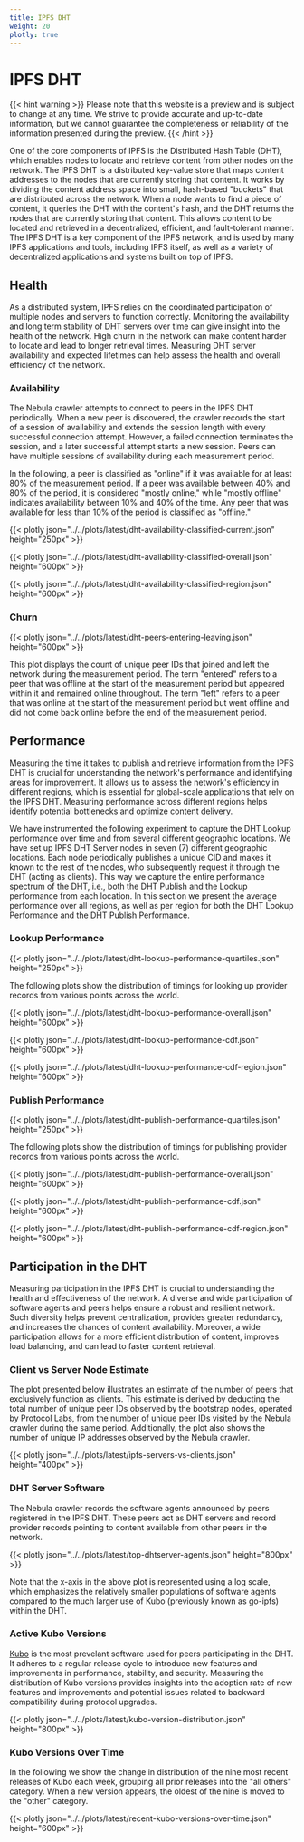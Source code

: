 ```yaml
---
title: IPFS DHT
weight: 20
plotly: true
---
```


# IPFS DHT

{{< hint warning >}}
Please note that this website is a preview and is subject to change at any time. 
We strive to provide accurate and up-to-date information, but we cannot guarantee 
the completeness or reliability of the information presented during the preview. 
{{< /hint >}}

One of the core components of IPFS is the Distributed Hash Table (DHT), which enables nodes to locate and retrieve content from other nodes on the network. The IPFS DHT is a distributed key-value store that maps content addresses to the nodes that are currently storing that content. It works by dividing the content address space into small, hash-based "buckets" that are distributed across the network. When a node wants to find a piece of content, it queries the DHT with the content's hash, and the DHT returns the nodes that are currently storing that content. This allows content to be located and retrieved in a decentralized, efficient, and fault-tolerant manner. The IPFS DHT is a key component of the IPFS network, and is used by many IPFS applications and tools, including IPFS itself, as well as a variety of decentralized applications and systems built on top of IPFS.

## Health

As a distributed system, IPFS relies on the coordinated participation of multiple nodes and servers to function correctly. Monitoring the
availability and long term stability of DHT servers over time can give insight into the health of the network. High churn in the network
can make content harder to locate and lead to longer retrieval times. Measuring DHT server availability and expected lifetimes can help 
assess the health and overall efficiency of the network.

### Availability

The Nebula crawler attempts to connect to peers in the IPFS DHT periodically. When a new peer is discovered, the crawler records the start of a session of availability and extends the session length with every successful connection attempt. However, a failed connection terminates the session, and a later successful attempt starts a new session. Peers can have multiple sessions of availability during each measurement period. 

In the following, a peer is classified as "online" if it was available for at least 80% of the measurement period. If a peer was available between 40% and 80% of the period, it is considered "mostly online," while "mostly offline" indicates availability between 10% and 40% of the time. Any peer that was available for less than 10% of the period is classified as "offline."

{{< plotly json="../../plots/latest/dht-availability-classified-current.json" height="250px" >}}

{{< plotly json="../../plots/latest/dht-availability-classified-overall.json" height="600px" >}}

{{< plotly json="../../plots/latest/dht-availability-classified-region.json" height="600px" >}}

### Churn

{{< plotly json="../../plots/latest/dht-peers-entering-leaving.json" height="600px" >}}

This plot displays the count of unique peer IDs that joined and left the network during the measurement period. The term "entered" refers to a peer that was offline at the start of the measurement period but appeared within it and remained online throughout. The term "left" refers to a peer that was online at the start of the measurement period but went offline and did not come back online before the end of the measurement period.

## Performance

Measuring the time it takes to publish and retrieve information from the IPFS DHT is crucial for understanding the network's performance and identifying areas for improvement. It allows us to assess the network's efficiency in different regions, which is essential for global-scale applications that rely on the IPFS DHT. Measuring performance across different regions helps identify potential bottlenecks and optimize content delivery. 

We have instrumented the following experiment to capture the DHT Lookup performance over time and from several different geographic locations.
We have set up IPFS DHT Server nodes in seven (7) different geographic locations. Each node periodically publishes a unique CID and makes it known to the rest of the nodes, who subsequently request it through the DHT (acting as clients). This way we capture the entire performance spectrum of the DHT, i.e., both the DHT Publish and the Lookup performance from each location.
In this section we present the average performance over all regions, as well as per region for both the DHT Lookup Performance and the DHT Publish Performance.

### Lookup Performance

{{< plotly json="../../plots/latest/dht-lookup-performance-quartiles.json" height="250px" >}}

The following plots show the distribution of timings for looking up provider records from various points across the world. 

{{< plotly json="../../plots/latest/dht-lookup-performance-overall.json" height="600px" >}}

{{< plotly json="../../plots/latest/dht-lookup-performance-cdf.json" height="600px" >}}

{{< plotly json="../../plots/latest/dht-lookup-performance-cdf-region.json" height="600px" >}}

### Publish Performance

{{< plotly json="../../plots/latest/dht-publish-performance-quartiles.json" height="250px" >}}

The following plots show the distribution of timings for publishing provider records from various points across the world.

{{< plotly json="../../plots/latest/dht-publish-performance-overall.json" height="600px" >}}

{{< plotly json="../../plots/latest/dht-publish-performance-cdf.json" height="600px" >}}

{{< plotly json="../../plots/latest/dht-publish-performance-cdf-region.json" height="600px" >}}

## Participation in the DHT

Measuring participation in the IPFS DHT is crucial to understanding the health and effectiveness of the network. A diverse and wide participation of software agents and peers helps ensure a robust and resilient network. Such diversity helps prevent centralization, provides greater redundancy, and increases the chances of content availability. Moreover, a wide participation allows for a more efficient distribution of content, improves load balancing, and can lead to faster content retrieval. 

### Client vs Server Node Estimate

The plot presented below illustrates an estimate of the number of peers that exclusively function as clients. This estimate is derived by deducting the total number of unique peer IDs observed by the bootstrap nodes, operated by Protocol Labs, from the number of unique peer IDs visited by the Nebula crawler during the same period. Additionally, the plot also shows the number of unique IP addresses observed by the Nebula crawler.

{{< plotly json="../../plots/latest/ipfs-servers-vs-clients.json" height="400px" >}}

### DHT Server Software

The Nebula crawler records the software agents announced by peers registered in the IPFS DHT. 
These peers act as DHT servers and record provider records pointing to content available from other peers in the network.

{{< plotly json="../../plots/latest/top-dhtserver-agents.json" height="800px" >}}

Note that the x-axis in the above plot is represented using a log scale, which emphasizes the relatively smaller  populations of software agents compared to the much larger use of Kubo (previously known as go-ipfs) within the DHT. 


### Active Kubo Versions

[Kubo](https://github.com/ipfs/kubo) is the most prevelant software used for peers participating in the DHT. It adheres to a regular release cycle to introduce new features and improvements in performance, stability, and security. Measuring the distribution of Kubo versions provides insights into the adoption rate of new features and improvements and potential issues related to backward compatibility during protocol upgrades. 

{{< plotly json="../../plots/latest/kubo-version-distribution.json" height="800px" >}}

### Kubo Versions Over Time

In the following we show the change in distribution of the nine most recent releases of Kubo each week, grouping all prior releases into the "all others" category. When a new version appears, the oldest of the nine is moved to the "other" category.

{{< plotly json="../../plots/latest/recent-kubo-versions-over-time.json" height="600px" >}}



